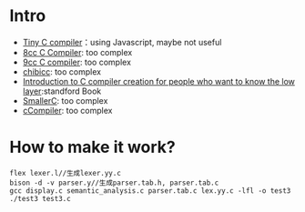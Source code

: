 # Intro

- [Tiny C compiler](https://github.com/o0olele/tiny-c-compiler)：using Javascript, maybe not useful
- [8cc C Compiler](https://github.com/rui314/8cc): too complex
- [9cc C compiler](https://github.com/rui314/9cc): too complex
- [chibicc](https://github.com/rui314/chibicc): too complex
- [Introduction to C compiler creation for people who want to know the low layer](https://www.sigbus.info/compilerbook):standford Book
- [SmallerC](https://github.com/alexfru/SmallerC): too complex
- [cCompiler](https://github.com/Uyouii/cCompiler): too complex

# How to make it work?

```
flex lexer.l//生成lexer.yy.c
bison -d -v parser.y//生成parser.tab.h, parser.tab.c 
gcc display.c semantic_analysis.c parser.tab.c lex.yy.c -lfl -o test3
./test3 test3.c
```
